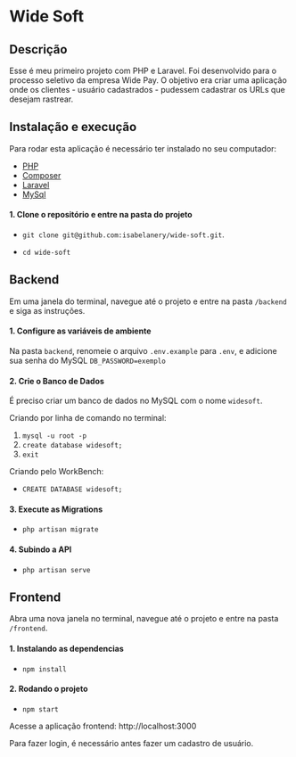 # Wide Soft

## Descrição
Esse é meu primeiro projeto com PHP e Laravel.
Foi desenvolvido para o processo seletivo da empresa Wide Pay. 
O objetivo era criar uma aplicação onde os clientes - usuário cadastrados - pudessem cadastrar os URLs que desejam rastrear. 

## Instalação e execução

Para rodar esta aplicação é necessário ter instalado no seu computador:
- [PHP](https://www.php.net/manual/pt_BR/install.php)
- [Composer](https://getcomposer.org/)
- [Laravel](https://laravel.com/docs/4.2#install-composer)
- [MySql](https://dev.mysql.com/doc/mysql-getting-started/en/)

#### 1. Clone o repositório e entre na pasta do projeto

  - `git clone git@github.com:isabelanery/wide-soft.git`.

  - `cd wide-soft` 

## Backend
Em uma janela do terminal, navegue até o projeto e entre na pasta `/backend` e siga as instruções.

#### 1. Configure as variáveis de ambiente
Na pasta `backend`, renomeie o arquivo `.env.example` para `.env`, e adicione sua senha do MySQL
`DB_PASSWORD=exemplo`

#### 2. Crie o Banco de Dados
É preciso criar um banco de dados no MySQL com o nome `widesoft`.

Criando por linha de comando no terminal: 
  1. `mysql -u root -p`
  2. `create database widesoft;`
  3. `exit`

Criando pelo WorkBench: 
  - `CREATE DATABASE widesoft;`

#### 3. Execute as Migrations 
  - `php artisan migrate`

#### 4. Subindo a API 
  - `php artisan serve`

## Frontend
Abra uma nova janela no terminal, navegue até o projeto e entre na pasta `/frontend`.

#### 1. Instalando as dependencias
- `npm install`

#### 2. Rodando o projeto
- `npm start`

Acesse a aplicação frontend: http://localhost:3000

Para fazer login, é necessário antes fazer um cadastro de usuário.